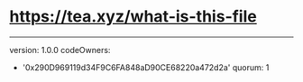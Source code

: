 # https://tea.xyz/what-is-this-file
---
version: 1.0.0
codeOwners:
  - '0x290D969119d34F9C6FA848aD90CE68220a472d2a'
quorum: 1
